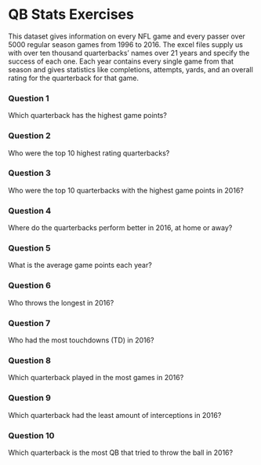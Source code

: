# QB Stats Exercises

This dataset gives information on every NFL game and every passer over 5000 regular season games from 1996 to 2016. 
The excel files supply us with over ten thousand quarterbacks’ names over 21 years and specify the success of each one. 
Each year contains every single game from that season and gives statistics like completions, attempts, yards, and an overall 
rating for the quarterback for that game.

### Question 1
Which quarterback has the highest game points?

### Question 2
Who were the top 10 highest rating quarterbacks?

### Question 3
Who were the top 10 quarterbacks with the highest game points in 2016?

### Question 4
Where do the quarterbacks perform better in 2016, at home or away?

### Question 5
What is the average game points each year?

### Question 6
Who throws the longest in 2016?

### Question 7
Who had the most touchdowns (TD) in 2016?

### Question 8
Which quarterback played in the most games in 2016?

### Question 9
Which quarterback had the least amount of interceptions in 2016?

### Question 10
Which quarterback is the most QB that tried to throw the ball in 2016?
